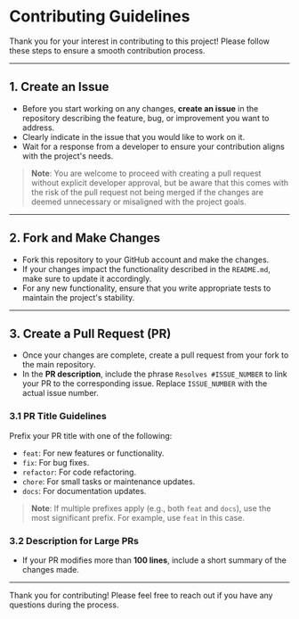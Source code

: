 # Contributing Guidelines

Thank you for your interest in contributing to this project! Please follow these steps to ensure a smooth contribution process.

---

## 1. Create an Issue

- Before you start working on any changes, **create an issue** in the repository describing the feature, bug, or improvement you want to address.
- Clearly indicate in the issue that you would like to work on it.
- Wait for a response from a developer to ensure your contribution aligns with the project's needs.
> **Note**: You are welcome to proceed with creating a pull request without explicit developer approval, but be aware that this comes with the risk of the pull request not being merged if the changes are deemed unnecessary or misaligned with the project goals.

---

## 2. Fork and Make Changes

- Fork this repository to your GitHub account and make the changes.
- If your changes impact the functionality described in the `README.md`, make sure to update it accordingly.
- For any new functionality, ensure that you write appropriate tests to maintain the project's stability.

---

## 3. Create a Pull Request (PR)

- Once your changes are complete, create a pull request from your fork to the main repository.
- In the **PR description**, include the phrase `Resolves #ISSUE_NUMBER` to link your PR to the corresponding issue. Replace `ISSUE_NUMBER` with the actual issue number.

### 3.1 PR Title Guidelines
Prefix your PR title with one of the following:
- `feat`: For new features or functionality.
- `fix`: For bug fixes.
- `refactor`: For code refactoring.
- `chore`: For small tasks or maintenance updates.
- `docs`: For documentation updates.

> **Note**: If multiple prefixes apply (e.g., both `feat` and `docs`), use the most significant prefix. For example, use `feat` in this case.

### 3.2 Description for Large PRs
- If your PR modifies more than **100 lines**, include a short summary of the changes made.

---

Thank you for contributing!
Please feel free to reach out if you have any questions during the process.
